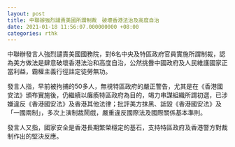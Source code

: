 ```yaml
---
layout: post
title: 中聯辦強烈譴責美國所謂制裁　破壞香港法治及高度自治
date: 2021-01-18 11:56:07.000000000 +08:00
categories: rthk
---
```


中聯辦發言人強烈譴責美國國務院，對6名中央及特區政府官員實施所謂制裁，認為美方做法是肆意破壞香港法治和高度自治，公然挑釁中國政府及人民維護國家正當利益，霸權主義行徑註定徒勞無功。

發言人指，早前被拘捕的50多人，無視特區政府的嚴正警告，尤其是在《香港國安法》頒布實施後，仍繼續以癱瘓特區政府為目的，竭力串謀組織所謂初選，已涉嫌違反《香港國安法》及香港其他法律；批評美方抹黑、詆毀《香港國安法》及「一國兩制」，多次上演制裁鬧戲，嚴重違反國際法及國際關係基本準則。

發言人又指，國家安全是香港長期繁榮穩定的基石，支持特區政府及香港警方對裁制作出的堅決反應。

